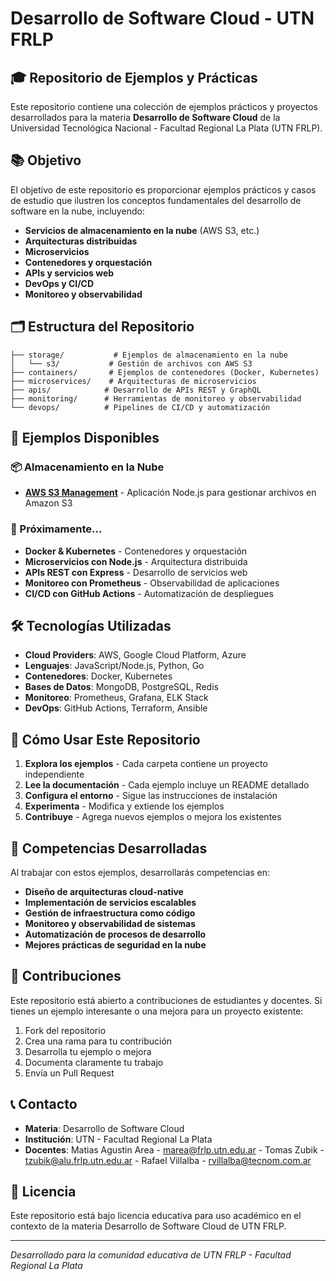 # Desarrollo de Software Cloud - UTN FRLP

## 🎓 Repositorio de Ejemplos y Prácticas

Este repositorio contiene una colección de ejemplos prácticos y proyectos desarrollados para la materia **Desarrollo de Software Cloud** de la Universidad Tecnológica Nacional - Facultad Regional La Plata (UTN FRLP).

## 📚 Objetivo

El objetivo de este repositorio es proporcionar ejemplos prácticos y casos de estudio que ilustren los conceptos fundamentales del desarrollo de software en la nube, incluyendo:

- **Servicios de almacenamiento en la nube** (AWS S3, etc.)
- **Arquitecturas distribuidas**
- **Microservicios**
- **Contenedores y orquestación**
- **APIs y servicios web**
- **DevOps y CI/CD**
- **Monitoreo y observabilidad**

## 🗂️ Estructura del Repositorio

```
├── storage/           # Ejemplos de almacenamiento en la nube
│   └── s3/           # Gestión de archivos con AWS S3
├── containers/       # Ejemplos de contenedores (Docker, Kubernetes)
├── microservices/    # Arquitecturas de microservicios
├── apis/            # Desarrollo de APIs REST y GraphQL
├── monitoring/      # Herramientas de monitoreo y observabilidad
└── devops/          # Pipelines de CI/CD y automatización
```

## 🚀 Ejemplos Disponibles

### 📦 Almacenamiento en la Nube

- **[AWS S3 Management](./storage/s3/)** - Aplicación Node.js para gestionar archivos en Amazon S3

### 🔄 Próximamente...

- **Docker & Kubernetes** - Contenedores y orquestación
- **Microservicios con Node.js** - Arquitectura distribuida
- **APIs REST con Express** - Desarrollo de servicios web
- **Monitoreo con Prometheus** - Observabilidad de aplicaciones
- **CI/CD con GitHub Actions** - Automatización de despliegues

## 🛠️ Tecnologías Utilizadas

- **Cloud Providers**: AWS, Google Cloud Platform, Azure
- **Lenguajes**: JavaScript/Node.js, Python, Go
- **Contenedores**: Docker, Kubernetes
- **Bases de Datos**: MongoDB, PostgreSQL, Redis
- **Monitoreo**: Prometheus, Grafana, ELK Stack
- **DevOps**: GitHub Actions, Terraform, Ansible

## 📖 Cómo Usar Este Repositorio

1. **Explora los ejemplos** - Cada carpeta contiene un proyecto independiente
2. **Lee la documentación** - Cada ejemplo incluye un README detallado
3. **Configura el entorno** - Sigue las instrucciones de instalación
4. **Experimenta** - Modifica y extiende los ejemplos
5. **Contribuye** - Agrega nuevos ejemplos o mejora los existentes

## 🎯 Competencias Desarrolladas

Al trabajar con estos ejemplos, desarrollarás competencias en:

- **Diseño de arquitecturas cloud-native**
- **Implementación de servicios escalables**
- **Gestión de infraestructura como código**
- **Monitoreo y observabilidad de sistemas**
- **Automatización de procesos de desarrollo**
- **Mejores prácticas de seguridad en la nube**

## 📝 Contribuciones

Este repositorio está abierto a contribuciones de estudiantes y docentes. Si tienes un ejemplo interesante o una mejora para un proyecto existente:

1. Fork del repositorio
2. Crea una rama para tu contribución
3. Desarrolla tu ejemplo o mejora
4. Documenta claramente tu trabajo
5. Envía un Pull Request

## 📞 Contacto

- **Materia**: Desarrollo de Software Cloud
- **Institución**: UTN - Facultad Regional La Plata
- **Docentes**: Matias Agustin Area - marea@frlp.utn.edu.ar - Tomas Zubik - tzubik@alu.frlp.utn.edu.ar - Rafael Villalba - rvillalba@tecnom.com.ar

## 📄 Licencia

Este repositorio está bajo licencia educativa para uso académico en el contexto de la materia Desarrollo de Software Cloud de UTN FRLP.

---

_Desarrollado para la comunidad educativa de UTN FRLP - Facultad Regional La Plata_
